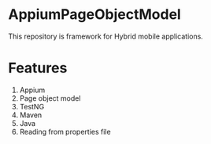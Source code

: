 # AppiumPageObjectModel
This repository is framework for Hybrid mobile applications. 
# Features
1. Appium
2. Page object model
3. TestNG
4. Maven
5. Java
6. Reading from properties file
